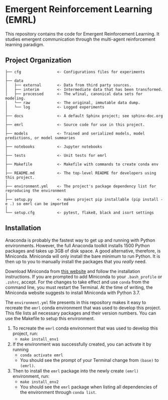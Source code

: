 # Emergent Reinforcement Learning (EMRL)

This repository contains the code for Emergent Reinforcement Learning. It studies emergent communication through the multi-agent reinforcement learning paradigm.

## Project Organization

    ├── cfg                <- Configurations files for experiments
    │
    ├── data
    │   ├── external       <- Data from third party sources.
    │   ├── interim        <- Intermediate data that has been transformed.
    │   ├── processed      <- The wfinal, canonical data sets for modeling.
    │   └── raw            <- The original, immutable data dump.
    │   └── log            <- Logged experiments
    │
    ├── docs               <- A default Sphinx project; see sphinx-doc.org
    │
    ├── emrl               <- Source code for use in this project.
    │
    ├── models             <- Trained and serialized models, model predictions, or model summaries
    │
    ├── notebooks          <- Jupyter notebooks
    │
    ├── tests              <- Unit tests for emrl
    │
    ├── Makefile           <- Makefile with commands to create conda env
    │
    ├── README.md          <- The top-level README for developers using this project.
    │
    ├── environment.yml    <- The project's package dependency list for reproducing the environment
    │
    ├── setup.py           <- makes project pip installable (pip install -e .) so emrl can be imported
    │
    └── setup.cfg          <- pytest, flake8, black and isort settings

## Installation

Anaconda is probably the fastest way to get up and running with Python environments. However, the full Anaconda toolkit installs 1500 Python packages and takes up 3GB of disk space. A good alternative, therefore, is Miniconda. Miniconda will only install the bare minimum to run Python. It is then up to you to manually install the packages that you _really_ need.

Download Miniconda from [this website](https://docs.conda.io/en/latest/miniconda.html) and follow the installation instructions. If you are prompted to add Miniconda to your `.bash_profile` or `.zshrc`, accept. For the changes to take effect and use `conda` from the command line, you must restart the Terminal. At the time of writing, the Miniconda website suggests to install Miniconda with Python 3.7.

The `environment.yml` file presents in this repository makes it easy to recreate the `emrl` conda environment that was used to develop this project. This file lists all necessary packages and their version numbers. You can use the Makefile to setup this environment.

1. To recreate the `emrl` conda environment that was used to develop this project, run:
   - `make install_env1`
2. If the environment was successfully created, you can activate it by running
   - `conda activate emrl`
   - You should see the prompt of your Terminal change from `(base)` to `(emrl)`.
3. Then to install the `emrl` package into the newly create `(emrl)` environment, run:
   - `make install_env2`
   - You should see the `emrl` package when listing all dependencies of the environment through `conda list`.
